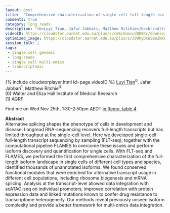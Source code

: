 ```yaml
---
layout: post
title:  "Comprehensive characterization of single cell full-length isoforms in human and mouse with long-read sequencing"
comments: true
category: long_reads
description: "<b>Luyi Tian, Jafar Jabbari, Matthew Ritchie</b><br/>Alternative splicing shapes the phenotype of cells..."
videoID: https://cloudstor.aarnet.edu.au/plus/s/cm6LSomcudQH0Kc/download
optimized_image: https://cloudstor.aarnet.edu.au/plus/s/J0OkyDxu5BeZkKQ/download
session_talk: 1
tags:
 - single cell genomic
 - long-reads
 - single cell multi-omics
 - transcriptomic
---
```

{% include cloudstorplayer.html id=page.videoID %}
<u>Luyi Tian</u><sup>0</sup>, Jafar Jabbari<sup>1</sup>, Matthew Ritchie<sup>0</sup><br/>
\(0\) Walter and Eliza Hall Institute of Medical Research<br/>
\(1\) AGRF

Find me on Wed Nov 25th, 1:30-2:50pm AEDT [in Remo, table 4](https://live.remo.co/e/abacbs2020-day-2/register)

<b>Abstract</b><br/>
Alternative splicing shapes the phenotype of cells in development and disease. Longread RNA-sequencing recovers full-length transcripts but has limited throughput at the single-cell level. Here we developed single-cell full-length transcript sequencing by sampling \(FLT-seq\), together with the computational pipeline FLAMES to overcome these issues and perform isoform discovery and quantification for single cells. With FLT-seq and FLAMES, we performed the first comprehensive characterization of the full-length isoform landscape in single cells of different cell types and species, identified thousands of unannotated isoforms. We found conserved functional modules that were enriched for alternative transcript usage in different cell populations, including ribosome biogenesis and mRNA splicing. Analysis at the transcript-level allowed data integration with scATAC-seq on individual promoters, improved correlation with protein expression data and linked mutations known to confer drug resistance to transcriptome heterogeneity. Our methods reveal previously unseen isoform complexity and provide a better framework for multi-omics data integration.
